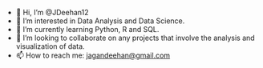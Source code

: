 - 👋 Hi, I’m @JDeehan12
- 👀 I’m interested in Data Analysis and Data Science.
- 🌱 I’m currently learning Python, R and SQL.
- 💞️ I’m looking to collaborate on any projects that involve the analysis and visualization of data.
- 📫 How to reach me: jagandeehan@gmail.com

<!---
JDeehan12/JDeehan12 is a ✨ special ✨ repository because its `README.md` (this file) appears on your GitHub profile.
You can click the Preview link to take a look at your changes.
--->
